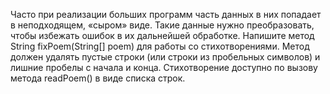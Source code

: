 Часто при реализации больших программ часть данных в них попадает в неподходящем, «сыром» виде. Такие данные нужно преобразовать, чтобы избежать ошибок в их дальнейшей обработке. Напишите метод String fixPoem(String[] poem) для работы со стихотворениями. Метод должен удалять пустые строки (или строки из пробельных символов) и лишние пробелы с начала и конца. Стихотворение доступно по вызову метода readPoem() в виде списка строк.

